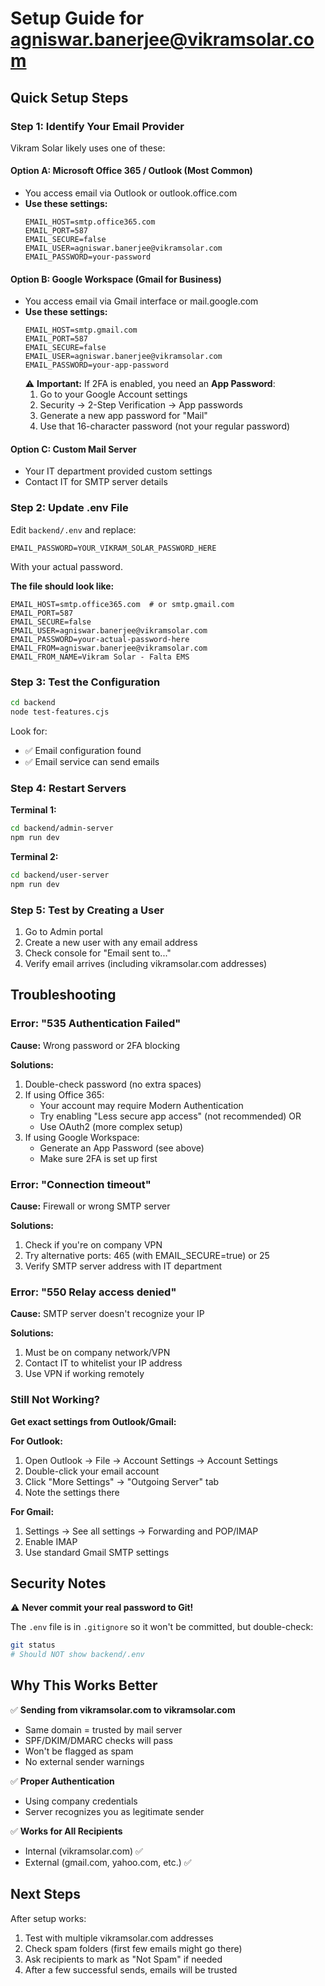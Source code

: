 # Setup Guide for agniswar.banerjee@vikramsolar.com

## Quick Setup Steps

### Step 1: Identify Your Email Provider

Vikram Solar likely uses one of these:

#### Option A: Microsoft Office 365 / Outlook (Most Common)
- You access email via Outlook or outlook.office.com
- **Use these settings:**
  ```env
  EMAIL_HOST=smtp.office365.com
  EMAIL_PORT=587
  EMAIL_SECURE=false
  EMAIL_USER=agniswar.banerjee@vikramsolar.com
  EMAIL_PASSWORD=your-password
  ```

#### Option B: Google Workspace (Gmail for Business)
- You access email via Gmail interface or mail.google.com
- **Use these settings:**
  ```env
  EMAIL_HOST=smtp.gmail.com
  EMAIL_PORT=587
  EMAIL_SECURE=false
  EMAIL_USER=agniswar.banerjee@vikramsolar.com
  EMAIL_PASSWORD=your-app-password
  ```
  ⚠️ **Important:** If 2FA is enabled, you need an **App Password**:
  1. Go to your Google Account settings
  2. Security → 2-Step Verification → App passwords
  3. Generate a new app password for "Mail"
  4. Use that 16-character password (not your regular password)

#### Option C: Custom Mail Server
- Your IT department provided custom settings
- Contact IT for SMTP server details

### Step 2: Update .env File

Edit `backend/.env` and replace:
```env
EMAIL_PASSWORD=YOUR_VIKRAM_SOLAR_PASSWORD_HERE
```

With your actual password.

**The file should look like:**
```env
EMAIL_HOST=smtp.office365.com  # or smtp.gmail.com
EMAIL_PORT=587
EMAIL_SECURE=false
EMAIL_USER=agniswar.banerjee@vikramsolar.com
EMAIL_PASSWORD=your-actual-password-here
EMAIL_FROM=agniswar.banerjee@vikramsolar.com
EMAIL_FROM_NAME=Vikram Solar - Falta EMS
```

### Step 3: Test the Configuration

```bash
cd backend
node test-features.cjs
```

Look for:
- ✅ Email configuration found
- ✅ Email service can send emails

### Step 4: Restart Servers

**Terminal 1:**
```bash
cd backend/admin-server
npm run dev
```

**Terminal 2:**
```bash
cd backend/user-server
npm run dev
```

### Step 5: Test by Creating a User

1. Go to Admin portal
2. Create a new user with any email address
3. Check console for "Email sent to..."
4. Verify email arrives (including vikramsolar.com addresses)

## Troubleshooting

### Error: "535 Authentication Failed"

**Cause:** Wrong password or 2FA blocking

**Solutions:**
1. Double-check password (no extra spaces)
2. If using Office 365:
   - Your account may require Modern Authentication
   - Try enabling "Less secure app access" (not recommended) OR
   - Use OAuth2 (more complex setup)
3. If using Google Workspace:
   - Generate an App Password (see above)
   - Make sure 2FA is set up first

### Error: "Connection timeout"

**Cause:** Firewall or wrong SMTP server

**Solutions:**
1. Check if you're on company VPN
2. Try alternative ports: 465 (with EMAIL_SECURE=true) or 25
3. Verify SMTP server address with IT department

### Error: "550 Relay access denied"

**Cause:** SMTP server doesn't recognize your IP

**Solutions:**
1. Must be on company network/VPN
2. Contact IT to whitelist your IP address
3. Use VPN if working remotely

### Still Not Working?

**Get exact settings from Outlook/Gmail:**

**For Outlook:**
1. Open Outlook → File → Account Settings → Account Settings
2. Double-click your email account
3. Click "More Settings" → "Outgoing Server" tab
4. Note the settings there

**For Gmail:**
1. Settings → See all settings → Forwarding and POP/IMAP
2. Enable IMAP
3. Use standard Gmail SMTP settings

## Security Notes

⚠️ **Never commit your real password to Git!**

The `.env` file is in `.gitignore` so it won't be committed, but double-check:

```bash
git status
# Should NOT show backend/.env
```

## Why This Works Better

✅ **Sending from vikramsolar.com to vikramsolar.com**
- Same domain = trusted by mail server
- SPF/DKIM/DMARC checks will pass
- Won't be flagged as spam
- No external sender warnings

✅ **Proper Authentication**
- Using company credentials
- Server recognizes you as legitimate sender

✅ **Works for All Recipients**
- Internal (vikramsolar.com) ✅
- External (gmail.com, yahoo.com, etc.) ✅

## Next Steps

After setup works:
1. Test with multiple vikramsolar.com addresses
2. Check spam folders (first few emails might go there)
3. Ask recipients to mark as "Not Spam" if needed
4. After a few successful sends, emails will be trusted
